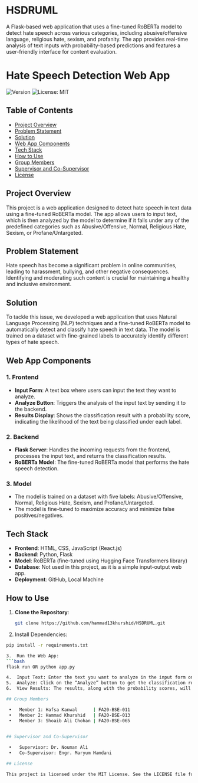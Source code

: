 # HSDRUML
A Flask-based web application that uses a fine-tuned RoBERTa model to detect hate speech across various categories, including abusive/offensive language, religious hate, sexism, and profanity. The app provides real-time analysis of text inputs with probability-based predictions and features a user-friendly interface for content evaluation.

# Hate Speech Detection Web App

![Version](https://img.shields.io/badge/version-1.0-blue.svg)
![License: MIT](https://img.shields.io/badge/License-MIT-yellow.svg)

## Table of Contents

- [Project Overview](#project-overview)
- [Problem Statement](#problem-statement)
- [Solution](#solution)
- [Web App Components](#web-app-components)
- [Tech Stack](#tech-stack)
- [How to Use](#how-to-use)
- [Group Members](#group-members)
- [Supervisor and Co-Supervisor](#supervisor-and-co-supervisor)
- [License](#license)

## Project Overview

This project is a web application designed to detect hate speech in text data using a fine-tuned RoBERTa model. The app allows users to input text, which is then analyzed by the model to determine if it falls under any of the predefined categories such as Abusive/Offensive, Normal, Religious Hate, Sexism, or Profane/Untargeted.

## Problem Statement

Hate speech has become a significant problem in online communities, leading to harassment, bullying, and other negative consequences. Identifying and moderating such content is crucial for maintaining a healthy and inclusive environment.

## Solution

To tackle this issue, we developed a web application that uses Natural Language Processing (NLP) techniques and a fine-tuned RoBERTa model to automatically detect and classify hate speech in text data. The model is trained on a dataset with fine-grained labels to accurately identify different types of hate speech.

## Web App Components

### 1. **Frontend**
   - **Input Form**: A text box where users can input the text they want to analyze.
   - **Analyze Button**: Triggers the analysis of the input text by sending it to the backend.
   - **Results Display**: Shows the classification result with a probability score, indicating the likelihood of the text being classified under each label.

### 2. **Backend**
   - **Flask Server**: Handles the incoming requests from the frontend, processes the input text, and returns the classification results.
   - **RoBERTa Model**: The fine-tuned RoBERTa model that performs the hate speech detection.

### 3. **Model**
   - The model is trained on a dataset with five labels: Abusive/Offensive, Normal, Religious Hate, Sexism, and Profane/Untargeted.
   - The model is fine-tuned to maximize accuracy and minimize false positives/negatives.

## Tech Stack

- **Frontend**: HTML, CSS, JavaScript (React.js)
- **Backend**: Python, Flask
- **Model**: RoBERTa (fine-tuned using Hugging Face Transformers library)
- **Database**: Not used in this project, as it is a simple input-output web app.
- **Deployment**: GitHub, Local Machine

## How to Use

1. **Clone the Repository**: 
   ```bash
   git clone https://github.com/hammad13khurshid/HSDRUML.git

2.	Install Dependencies:
   ```bash
   pip install -r requirements.txt

3.	Run the Web App:
   ```bash 
   flask run OR python app.py

4.	Input Text: Enter the text you want to analyze in the input form on the web app.
5.	Analyze: Click on the “Analyze” button to get the classification result.
6.	View Results: The results, along with the probability scores, will be displayed on the same page.

## Group Members

    •	Member 1: Hafsa Kanwal      | FA20-BSE-011
	•	Member 2: Hammad Khurshid   | FA20-BSE-013
    •	Member 3: Shoaib Ali Chohan | FA20-BSE-065

	
## Supervisor and Co-Supervisor

	•	Supervisor: Dr. Nouman Ali
	•	Co-Supervisor: Engr. Maryum Hamdani

## License

This project is licensed under the MIT License. See the LICENSE file for details.
